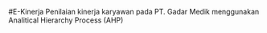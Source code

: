 #E-Kinerja
Penilaian kinerja karyawan pada PT. Gadar Medik menggunakan Analitical Hierarchy Process (AHP)
